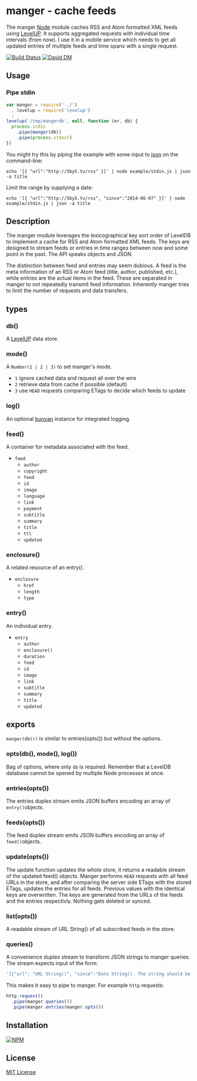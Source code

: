 
# manger - cache feeds 

The manger [Node](http://nodejs.org/) module caches RSS and Atom formatted XML feeds using [LevelUP](https://github.com/rvagg/node-levelup). It supports aggregated requests with individual time intervals (from now). I use it in a mobile service which needs to get all updated entries of multiple feeds and time spans with a single request.

[![Build Status](https://secure.travis-ci.org/michaelnisi/manger.svg)](http://travis-ci.org/michaelnisi/manger) [![David DM](https://david-dm.org/michaelnisi/manger.svg)](http://david-dm.org/michaelnisi/manger)

## Usage

### Pipe stdin

```js
var manger = require('../')
  , levelup = require('levelup')
  ;
levelup('/tmp/mangerdb', null, function (er, db) {
  process.stdin
    .pipe(manger(db))
    .pipe(process.stdout)
})
```

You might try this by piping the example with some input to [json](https://github.com/trentm/json) on the command-line:

```
echo '[{ "url":"http://5by5.tv/rss" }]' | node example/stdin.js | json -a title
```

Limit the range by supplying a date:

```
echo '[{ "url":"http://5by5.tv/rss", "since":"2014-06-07" }]' | node example/stdin.js | json -a title
```

## Description

The manger module leverages the lexicographical key sort order of LevelDB to implement a cache for RSS and Atom formatted XML feeds. The keys are designed to stream feeds or entries in time ranges between now and some point in the past. The API speaks objects and JSON.

The distinction between feed and entries may seem dubious. A feed is the meta information of an RSS or Atom feed (title, author, published, etc.), while entries are the actual items in the feed. These are separated in manger to not repeatedly transmit feed information. Inherently manger tries to limit the number of requests and data transfers.

## types

### db()

A [LevelUP](https://github.com/rvagg/node-levelup) data store.

### mode()

A `Number(1 | 2 | 3)` to set manger's mode.

- `1` ignore cached data and request all over the wire
- `2` retrieve data from cache if possible (default)
- `3` use `HEAD` requests comparing ETags to decide which feeds to update

### log()

An optional [bunyan](https://github.com/trentm/node-bunyan) instance for integrated logging.

### feed()

A container for metadata associated with the feed.

- `feed`
    - `author`
    - `copyright`
    - `feed`
    - `id`
    - `image`
    - `language`
    - `link`
    - `payment`
    - `subtitle`
    - `summary` 
    - `title`
    - `ttl`
    - `updated`

### enclosure()

A related resource of an entry().

- `enclosure`
    - `href`
    - `length`
    - `type`

### entry()

An individual entry.

- `entry`
    - `author`
    - `enclosure()`
    - `duration`
    - `feed`
    - `id`
    - `image`
    - `link`
    - `subtitle`
    - `summary`
    - `title`
    - `updated`

## exports

`manger(db())` is similar to entries(opts()) but without the options.

### opts(db(), mode(), log())

Bag of options, where only `db` is required. Remember that a LevelDB database cannot be opened by multiple Node processes at once.

### entries(opts())

The entries duplex stream emits JSON buffers encoding an array of `entry()`objects.

### feeds(opts())

The feed duplex stream emits JSON buffers encoding an array of `feed()`objects.

### update(opts())

The update function updates the whole store, it returns a readable stream of the updated feed() objects. Manger performs `HEAD` requests with all feed URLs in the store, and after comparing the server side ETags with the stored ETags, updates the entries for all feeds. Previous values with the identical keys are overwritten. The keys are generated from the URLs of the feeds and the entries respectivly. Nothing gets deleted or synced.  

### list(opts())

A readable stream of URL String() of all subscribed feeds in the store. 

### queries()

A convenience duplex stream to transform JSON strings to manger queries. The stream expects input of the form:

```js
'[{"url": "URL String()", "since":"Date String(). The string should be in a format recognized by Date.parse()"}, ...]'
```

This makes it easy to pipe to manger. For example `http` requests:

```js
http.request()
  .pipe(manger.queries())
  .pipe(manger.entries(manger.opts())
```

## Installation

[![NPM](https://nodei.co/npm/manger.svg)](https://npmjs.org/package/manger)

## License

[MIT License](https://raw.github.com/michaelnisi/manger/master/LICENSE)
